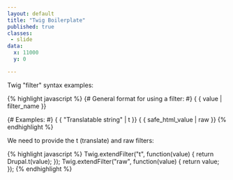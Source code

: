 ```yaml
---
layout: default
title: "Twig Boilerplate"
published: true
classes:
 - slide
data:
  x: 11000
  y: 0

---
```

Twig "filter" syntax examples:

{% highlight javascript %}
{# General format for using a filter: #}
{ { value | filter_name }}

{# Examples: #}
{ { "Translatable string" | t }}
{ { safe_html_value | raw }}
{% endhighlight %}

We need to provide the t (translate) and raw filters:

{% highlight javascript %}
Twig.extendFilter("t", function(value) {
  return Drupal.t(value);
});
Twig.extendFilter("raw", function(value) {
  return value;
});
{% endhighlight %}
